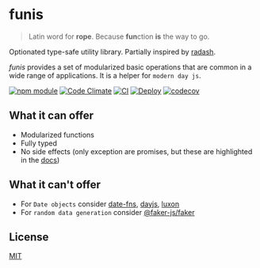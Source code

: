 # funis

> Latin word for **rope**. Because **fun**ction **is** the way to go.

Optionated type-safe utility library. Partially inspired by [radash](https://www.npmjs.com/package/radash).

_funis_ provides a set of modularized basic operations that are common in a wide range of applications. It is a helper for `modern day js`.

[![npm module](https://badge.fury.io/js/funis.svg)](https://www.npmjs.org/package/funis)
[![Code Climate](https://codeclimate.com/github/Joao-Arthur/funis/badges/gpa.svg)](https://codeclimate.com/github/Joao-Arthur/funis)
[![CI](https://github.com/Joao-Arthur/funis/actions/workflows/ci.yaml/badge.svg)](https://github.com/Joao-Arthur/funis/actions/workflows/ci.yaml)
[![Deploy](https://github.com/Joao-Arthur/funis/actions/workflows/deploy.yaml/badge.svg)](https://github.com/Joao-Arthur/funis/actions/workflows/deploy.yaml)
[![codecov](https://codecov.io/gh/Joao-Arthur/funis/branch/main/graph/badge.svg?token=9FI5PDDFB3)](https://codecov.io/gh/Joao-Arthur/funis)

## What it can offer

  - Modularized functions
  - Fully typed
  - No side effects (only exception are promises, but these are highlighted in the [docs](https://joao-arthur.github.io/funis/))

## What it can't offer

  - For `Date objects` consider [date-fns](https://www.npmjs.com/package/date-fns), [dayjs](https://www.npmjs.com/package/dayjs), [luxon](https://www.npmjs.com/package/luxon)
  - For `random data generation` consider [@faker-js/faker](https://www.npmjs.com/package/@faker-js/faker)

## License

[MIT](LICENSE)
